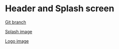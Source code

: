 # Header and Splash screen 


[Git branch](https://github.com/codiku/react-native-todolist/tree/003-EN-header)

[Splash image](https://github.com/codiku/ressources/blob/master/RN_todo_splash.png)

[Logo image](https://github.com/codiku/ressources/blob/master/RN_todo_logo.png)